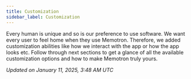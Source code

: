 ```yaml
---
title: Customization
sidebar_label: Customization
---
```


Every human is unique and so is our preference to use software. We want every user to feel home when they use Memotron. Therefore, we added customization abilities like how we interact with the app or how the app looks etc. Follow through next sections to get a glance of all the available customization options and how to make Memotron truly yours.

*Updated on January 11, 2025, 3:48 AM UTC*